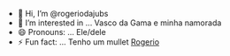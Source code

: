 - 👋 Hi, I’m @rogeriodajubs
- 👀 I’m interested in ... Vasco da Gama e minha namorada
- 😄 Pronouns: ... Ele/dele
- ⚡ Fun fact: ... Tenho um mullet
[Rogerio](https://media.tenor.com/R_eZ54c3HF8AAAAM/coutinho-vasco.gif)
<!---
rogeriodajubs/rogeriodajubs is a ✨ special ✨ repository because its `README.md` (this file) appears on your GitHub profile.
You can click the Preview link to take a look at your changes.
--->
